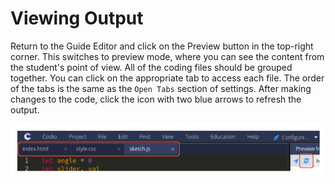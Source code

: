 # Viewing Output

Return to the Guide Editor and click on the Preview button in the top-right corner. This switches to preview mode, where you can see the content from the student's point of view. All of the coding files should be grouped together. You can click on the appropriate tab to access each file. The order of the tabs is the same as the `Open Tabs` section of settings. After making changes to the code, click the icon with two blue arrows to refresh the output.

![Output](.guides/img/output.png)